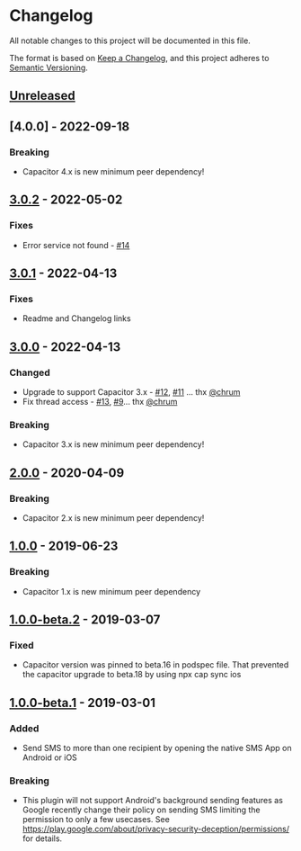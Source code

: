 # Changelog
All notable changes to this project will be documented in this file.

The format is based on [Keep a Changelog](https://keepachangelog.com/en/1.0.0/),
and this project adheres to [Semantic Versioning](https://semver.org/spec/v2.0.0.html).

## [Unreleased]

## [4.0.0] - 2022-09-18

### Breaking
- Capacitor 4.x is new minimum peer dependency!

## [3.0.2] - 2022-05-02

### Fixes
* Error service not found - [#14](https://github.com/moberwasserlechner/capacitor-sms/issues/14)

## [3.0.1] - 2022-04-13

### Fixes
* Readme and Changelog links

## [3.0.0] - 2022-04-13

### Changed

- Upgrade to support Capacitor 3.x - [#12](https://github.com/moberwasserlechner/capacitor-sms/pull/12), [#11](https://github.com/moberwasserlechner/capacitor-sms/issues/11) ... thx [@chrum](https://github.com/chrum)
- Fix thread access - [#13](https://github.com/moberwasserlechner/capacitor-sms/pull/13), [#9](https://github.com/moberwasserlechner/capacitor-sms/issues/9)... thx [@chrum](https://github.com/chrum)

### Breaking
- Capacitor 3.x is new minimum peer dependency!

## [2.0.0] - 2020-04-09

### Breaking
- Capacitor 2.x is new minimum peer dependency!

## [1.0.0] - 2019-06-23

### Breaking
-  Capacitor 1.x is new minimum peer dependency

## [1.0.0-beta.2] - 2019-03-07

### Fixed
- Capacitor version was pinned to beta.16 in podspec file. That prevented the capacitor upgrade to beta.18 by using npx cap sync ios

## [1.0.0-beta.1] - 2019-03-01

### Added
- Send SMS to more than one recipient by opening the native SMS App on Android or iOS

### Breaking
- This plugin will not support Android's background sending features as Google recently change their policy on sending SMS limiting the permission to only a few usecases. See https://play.google.com/about/privacy-security-deception/permissions/ for details.

[Unreleased]: https://github.com/moberwasserlechner/capacitor-sms/compare/3.0.2..main
[3.0.2]: https://github.com/moberwasserlechner/capacitor-sms/compare/3.0.1..3.0.2
[3.0.1]: https://github.com/moberwasserlechner/capacitor-sms/compare/3.0.0..3.0.1
[3.0.0]: https://github.com/moberwasserlechner/capacitor-sms/compare/2.0.0..3.0.0
[2.0.0]: https://github.com/moberwasserlechner/capacitor-sms/compare/1.0.0..2.0.0
[1.0.0]: https://github.com/moberwasserlechner/capacitor-sms/compare/1.0.0-beta.2..1.0.0
[1.0.0-beta.2]: https://github.com/moberwasserlechner/capacitor-sms/compare/1.0.0-beta.1..1.0.0-beta.2
[1.0.0-beta.1]: https://github.com/moberwasserlechner/capacitor-sms/releases/tag/1.0.0-beta.1
